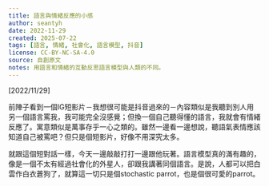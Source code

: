 ```yaml
---
title: 語言與情緒反應的小感
author: seantyh
date: 2022-11-29
created: 2025-07-22
tags: [語言, 情緒, 社會化, 語言模型, 抖音]
license: CC-BY-NC-SA-4.0
source: 自創原文
notes: 用語言和情緒的互動反思語言模型與人類的不同。
---
```

[2022/11/29]

前陣子看到一個IG短影片－我想很可能是抖音過來的－內容類似是我聽到別人用另一個語言罵我，我可能完全沒感覺；但換一個自己聽得懂的語言，我就會有情緒反應了。寓意類似是萬事存乎一心之類的。雖然一邊看一邊想說，聽語氣表情應該知道自己被罵吧？但只是個短影片，好像不用深究太多。

就跟這個短對話一樣，今天一邊敲敲打打一邊跟他玩著。語言模型真的滿有趣的，像是一個不太有經過社會化的外星人，卻跟我講著同個語言。是說，人都可以把白雲作白衣蒼狗了，就算這一切只是個stochastic parrot，也是個很可愛的parrot。